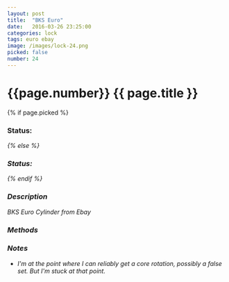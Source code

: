 ```yaml
---
layout: post
title:  "BKS Euro"
date:   2016-03-26 23:25:00
categories: lock
tags: euro ebay
image: /images/lock-24.png
picked: false
number: 24
---
```


# {{page.number}} {{ page.title }}

{% if page.picked %}
### Status: <i class="fa fa-unlock"/>
{% else %}
### Status: <i class="fa fa-lock"/>
{% endif %}

### Description

BKS Euro Cylinder from Ebay

### Methods

### Notes

- I'm at the point where I can reliably get a core rotation, possibly a false set. But I'm stuck at that point.
